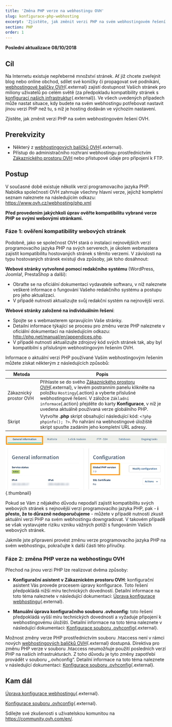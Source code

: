 ```yaml
---
title: 'Změna PHP verze na webhostingu OVH'
slug: konfigurace-php-webhosting
excerpt: 'Zjistěte, jak změnit verzi PHP na svém webhostingovém řešení'
section: PHP
order: 1
---
```


**Poslední aktualizace 08/10/2018**

## Cíl

Na Internetu existuje nepřeberné množství stránek. Ať již chcete zveřejnit blog nebo online obchod, sdílet své koníčky či propagovat své podnikání, [webhostingové balíčky OVH](https://www.ovh.cz/webhosting/){.external} zajistí dostupnost Vašich stránek pro miliony uživatelů po celém světě (za předpokladu kompatibility stránek s [konfigurací našich infrastruktur](https://cluster028.hosting.ovh.net/infos/){.external}). Ve všech uvedených případech může nastat situace, kdy budete na svém webhostingu potřebovat nastavit jinou verzi PHP než tu, s níž je hosting dodáván ve výchozím nastavení.

Zjistěte, jak změnit verzi PHP na svém webhostingovém řešení OVH.

## Prerekvizity

- Některý z [webhostingových balíčků OVH](https://www.ovh.cz/webhosting/){.external}.
- Přístup do administračního rozhraní webhostingu prostřednictvím [Zákaznického prostoru OVH](https://www.ovh.com/auth/?action=gotomanager) nebo přístupové údaje pro připojení k FTP. 

## Postup

V současné době existuje několik verzí programovacího jazyka PHP.  Nabídka společnosti OVH zahrnuje všechny hlavní verze, jejichž kompletní seznam naleznete na následujícím odkazu: <https://www.ovh.cz/webhosting/php.xml> 

**Před provedením jakýchkoli úprav ověřte kompatibilitu vybrané verze PHP se svými webovými stránkami.**

### Fáze 1: ověření kompatibility webových stránek

Podobně, jako se společnost OVH stará o instalaci nejnovějších verzí programovacího jazyka PHP na svých serverech, je úkolem webmastera zajistit kompatibilitu hostovaných stránek s těmito verzemi. V závislosti na typu hostovaných stránek existují dva způsoby, jak toho dosáhnout:

**Webové stránky vytvořené pomocí redakčního systému** (WordPress, Joomla!, PrestaShop a další):

- Obraťte se na oficiální dokumentaci vydavatele softwaru, v níž naleznete veškeré informace o fungování Vašeho redakčního systému a postupu pro jeho aktualizaci. 
- V případě nutnosti aktualizujte svůj redakční systém na nejnovější verzi.

**Webové stránky založené na individuálním řešení**: 

- Spojte se s webmasterem spravujícím Vaše stránky.
- Detailní informace týkající se procesu pro změnu verze PHP naleznete v oficiální dokumentaci na následujícím odkazu: <http://php.net/manual/en/appendices.php>.
- V případě nutnosti aktualizujte zdrojový kód svých stránek tak, aby byl kompatibilní s příslušným webhostingovým řešením OVH.

Informace o aktuální verzi PHP používané Vaším webhostingovým řešením můžete získat některým z následujících způsobů: 

|Metoda|Popis|
|---|---|
|Zákaznický prostor OVH|Přihlaste se do svého [Zákaznického prostoru OVH](https://www.ovh.com/auth/?action=gotomanager){.external}, v levém postranním panelu klikněte na položku `Hostingy`{.action} a vyberte příslušné webhostingové řešení. V záložce `Základní informace`{.action} přejděte do karty **Konfigurace**, v níž je uvedena aktuálně používaná verze globálního PHP. |
|Skript|Vytvořte **.php** skript obsahující následující kód: `<?php phpinfo(); ?>`. Po nahrání na webhostingové úložiště skript spusťte zadáním jeho kompletní URL adresy.|

![phpversion](images/change-php-version-step1.png){.thumbnail}

Pokud se Vám z nějakého důvodu nepodaří zajistit kompatibilitu svých webových stránek s nejnovější verzí programovacího jazyka PHP, pak - **i přesto, že to důrazně nedoporučujeme** - můžete v případě nutnosti zkusit aktuální verzi PHP na svém webhostingu downgradovat. V takovém případě se však vystavujete riziku vzniku vážných potíží s fungováním Vašich webových stránek.  

Jakmile jste připraveni provést změnu verze programovacího jazyka PHP na svém webhostingu, pokračujte k další části této příručky.

### Fáze 2: změna PHP verze na webhostingu OVH

Přechod na jinou verzi PHP lze realizovat dvěma způsoby:

- **Konfigurační asistent v Zákaznickém prostoru OVH**: konfigurační asistent Vás provede procesem úpravy konfigurace. Toto řešení předpokládá nižší míru technických dovedností. Detailní informace na toto téma naleznete v následující dokumentaci: [Úprava konfigurace webhostingu](https://docs.ovh.com/cz/cs/hosting/modifikace-os-webhosting/){.external}.

- **Manuální úprava konfiguračního souboru .ovhconfig**: toto řešení předpokládá vyšší míru technických dovedností a vyžaduje připojení k webhostingovému úložišti. Detailní informace na toto téma naleznete v následující dokumentaci: [Konfigurace souboru .ovhconfig](https://docs.ovh.com/cz/cs/hosting/konfigurace-souboru-ovhconfig/){.external}.

Možnost změny verze PHP prostřednictvím souboru .htaccess není v rámci nových [webhostingových balíčků OVH](https://www.ovh.cz/webhosting/){.external} dostupná. Direktiva pro změnu PHP verze v souboru .htaccess neumožňuje použití posledních verzí PHP na našich infrastrukturách. Z toho důvodu je tyto změny zapotřebí provádět v souboru „.ovhconfig“. Detailní informace na toto téma naleznete v následující dokumentaci: [Konfigurace souboru .ovhconfig](https://docs.ovh.com/cz/cs/hosting/konfigurace-souboru-ovhconfig/){.external}.

## Kam dál

[Úprava konfigurace webhostingu](https://docs.ovh.com/cz/cs/hosting/modifikace-os-webhosting/){.external}.

[Konfigurace souboru .ovhconfig](https://docs.ovh.com/cz/cs/hosting/konfigurace-souboru-ovhconfig/){.external}.

Sdílejte své zkušenosti s uživatelskou komunitou na <https://community.ovh.com/en/>.